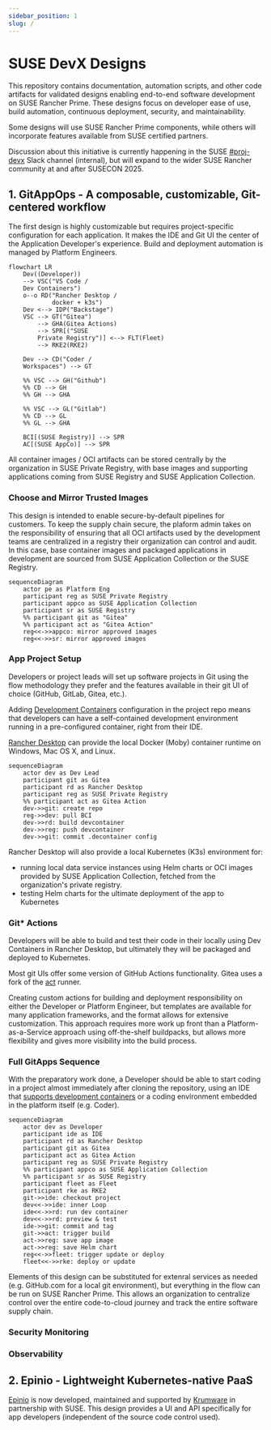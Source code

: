 ```yaml
---
sidebar_position: 1
slug: /
---
```


# SUSE DevX Designs

This repository contains documentation, automation scripts, and other code
artifacts for validated designs enabling end-to-end software development on SUSE
Rancher Prime. These designs focus on developer ease of use, build automation,
continuous deployment, security, and maintainability. 

Some designs will use SUSE Rancher Prime components, while others will
incorporate features available from SUSE certified partners. 

Discussion about this initiative is currently happening in the SUSE 
[#proj-devx](https://app.slack.com/client/T02863RC2AC/C088797UWCA) Slack channel
(internal), but will expand to the wider SUSE Rancher community at and
after SUSECON 2025.

## 1. GitAppOps - A composable, customizable, Git-centered workflow 

The first design is highly customizable but requires project-specific
configuration for each application. It makes the IDE and Git UI the center of
the Application Developer's experience. Build and deployment automation is
managed by Platform Engineers.

```mermaid
flowchart LR
    Dev((Developer))
    --> VSC("VS Code /
    Dev Containers") 
    o--o RD("Rancher Desktop / 
            docker + k3s")
    Dev <--> IDP("Backstage")
    VSC --> GT("Gitea")
        --> GHA(Gitea Actions)
        --> SPR[("SUSE 
        Private Registry")] <--> FLT(Fleet)
        --> RKE2(RKE2)

    Dev --> CD("Coder /
    Workspaces") --> GT

    %% VSC --> GH("Github")
    %% CD --> GH
    %% GH --> GHA

    %% VSC --> GL("Gitlab")
    %% CD --> GL
    %% GL --> GHA

    BCI[(SUSE Registry)] --> SPR
    AC[(SUSE AppCo)] --> SPR
```

All container images / OCI artifacts can be stored centrally by the organization
in SUSE Private Registry, with base images and supporting applications coming
from SUSE Registry and SUSE Application Collection. 

### Choose and Mirror Trusted Images 

This design is intended to enable secure-by-default pipelines for customers. To
keep the supply chain secure, the plaform admin takes on the responsibility of
ensuring that all OCI artifacts used by the development teams are centralized in
a registry their organization can control and audit. In this case, base
container images and packaged applications in development are sourced from SUSE
Application Collection or the SUSE Registry. 

```mermaid
sequenceDiagram
    actor pe as Platform Eng 
    participant reg as SUSE Private Registry
    participant appco as SUSE Application Collection
    participant sr as SUSE Registry
    %% participant git as "Gitea"
    %% participant act as "Gitea Action" 
    reg<<->>appco: mirror approved images
    reg<<->>sr: mirror approved images
```


### App Project Setup

Developers or project leads will set up software projects in Git using the flow
methodology they prefer and the features available in their git UI of choice
(GitHub, GitLab, Gitea, etc.). 

Adding [Development Containers](https://containers.dev/) configuration in the
project repo means that developers can have a self-contained development
environment running in a pre-configured container, right from their IDE. 

[Rancher Desktop](https://rancherdesktop.io/) can provide the local Docker
(Moby) container runtime on Windows, Mac OS X, and Linux. 

```mermaid
sequenceDiagram
    actor dev as Dev Lead
    participant git as Gitea
    participant rd as Rancher Desktop
    participant reg as SUSE Private Registry
    %% participant act as Gitea Action 
    dev->>git: create repo
    reg->>dev: pull BCI
    dev->>rd: build devcontainer
    dev->>reg: push devcontainer 
    dev->>git: commit .decontainer config
```

Rancher Desktop will also provide a local Kubernetes (K3s) environment for:

* running local data service instances using Helm charts or OCI
  images provided by SUSE Application Collection, fetched from the
  organization's private registry. 
* testing Helm charts for the ultimate deployment of the app to Kubernetes

### Git* Actions

Developers will be able to build and test their code in their locally using Dev
Containers in Rancher Desktop, but ultimately they will be packaged and deployed
to Kubernetes. 

Most git UIs offer some version of GitHub Actions functionality. Gitea uses a
fork of the [act](https://github.com/nektos/act) runner.

Creating custom actions for building and deployment responsibility on either the
Developer or Platform Engineer, but templates are available for many application
frameworks, and the format allows for extensive customization. This approach
requires more work up front than a Platform-as-a-Service approach using
off-the-shelf buildpacks, but allows more flexibility and gives more visibility
into the build process.

### Full GitApps Sequence

With the preparatory work done, a Developer should be able to start coding in a
project almost immediately after cloning the repository, using an IDE that 
[supports development containers](https://containers.dev/supporting#editors) or
a coding environment embedded in the platform itself (e.g. Coder).

```mermaid
sequenceDiagram
    actor dev as Developer
    participant ide as IDE
    participant rd as Rancher Desktop
    participant git as Gitea
    participant act as Gitea Action 
    participant reg as SUSE Private Registry
    %% participant appco as SUSE Application Collection
    %% participant sr as SUSE Registry
    participant fleet as Fleet
    participant rke as RKE2
    git->>ide: checkout project
    dev<<->>ide: inner Loop
    ide<<->>rd: run dev container
    dev<<->>rd: preview & test
    ide->>git: commit and tag
    git->>act: trigger build
    act->>reg: save app image 
    act->>reg: save Helm chart 
    reg<<->>fleet: trigger update or deploy
    fleet<<->>rke: deploy or update 

```

Elements of this design can be substituted for extenral services as needed (e.g.
GitHub.com for a local git environment), but everything in the flow can be run
on SUSE Rancher Prime. This allows an organization to centralize control over
the entire code-to-cloud journey and track the entire software supply chain. 

### Security Monitoring 

### Observability 

## 2. Epinio - Lightweight Kubernetes-native PaaS

[Epinio](https://epinio.io/) is now developed, maintained and supported by
[Krumware](https://krum.io) in partnership with SUSE. This design provides a UI
and API specifically for app developers (independent of the source code control
used).

